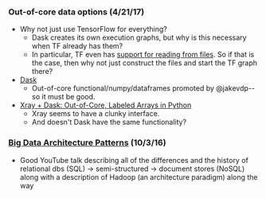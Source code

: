 ### Out-of-core data options (4/21/17)
* Why not just use TensorFlow for everything?
  * Dask creates its own execution graphs, but why is this necessary when TF already has them?
  * In particular, TF even has [support for reading from files](https://www.tensorflow.org/programmers_guide/reading_data).  So if that is the case, then why not just construct the files and start the TF graph there?
* [Dask](https://jakevdp.github.io/blog/2015/08/14/out-of-core-dataframes-in-python/)
  * Out-of-core functional/numpy/dataframes promoted by @jakevdp--so it must be good.
* [Xray + Dask: Out-of-Core, Labeled Arrays in Python](https://www.continuum.io/content/xray-dask-out-core-labeled-arrays-python)
  * Xray seems to have a clunky interface.
  * And doesn't Dask have the same functionality?

### [Big Data Architecture Patterns](https://www.youtube.com/watch?v=-N9i-YXoQBE) (10/3/16)
* Good YouTube talk describing all of the differences and the history of relational dbs (SQL) -> semi-structured -> document stores (NoSQL) along with a description of Hadoop (an architecture paradigm) along the way